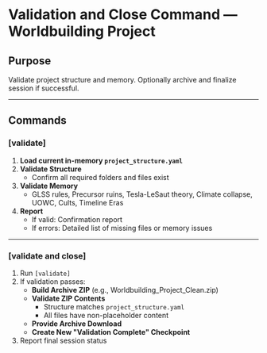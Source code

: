<!-- run: validate_project_and_close -->
<!-- requires: in-memory project_structure.yaml -->

# Validation and Close Command — Worldbuilding Project

## Purpose
Validate project structure and memory. Optionally archive and finalize session if successful.

---

## Commands

### [validate]

1. **Load current in-memory `project_structure.yaml`**
2. **Validate Structure**
   - Confirm all required folders and files exist
3. **Validate Memory**
   - GLSS rules, Precursor ruins, Tesla-LeSaut theory, Climate collapse, UOWC, Cults, Timeline Eras
4. **Report**
   - If valid: Confirmation report
   - If errors: Detailed list of missing files or memory issues

---

### [validate and close]

1. Run `[validate]`
2. If validation passes:
   - **Build Archive ZIP** (e.g., Worldbuilding_Project_Clean.zip)
   - **Validate ZIP Contents**
     - Structure matches `project_structure.yaml`
     - All files have non-placeholder content
   - **Provide Archive Download**
   - **Create New "Validation Complete" Checkpoint**
3. Report final session status
